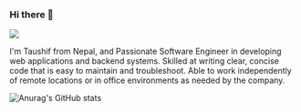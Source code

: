 ### Hi there 👋

![](https://komarev.com/ghpvc/?username=TaushifReza)

I'm Taushif from Nepal, and Passionate Software Engineer in developing web applications and backend systems. Skilled at writing clear, concise code that is easy to maintain and
troubleshoot. Able to work independently of remote locations or in office environments as needed by the company.

![Anurag's GitHub stats](https://github-readme-stats.vercel.app/api?username=TaushifReza&theme=nightowl&show_icons=true)
